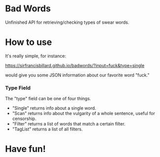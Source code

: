 # Bad Words
Unfinished API for retrieving/checking types of swear words.

# How to use

It's really simple, for instance:

https://sirfrancisbillard.github.io/badwords/?input=fuck&type=single

would give you some JSON information about our favorite word "fuck."

### Type Field

The "type" field can be one of four things.

- "Single" returns info about a single word.
- "Scan" returns info about the vulgarity of a whole sentence, useful for censorship.
- "Filter" returns a list of words that match a certain filter.
- "TagList" returns a list of all filters.

# Have fun!
